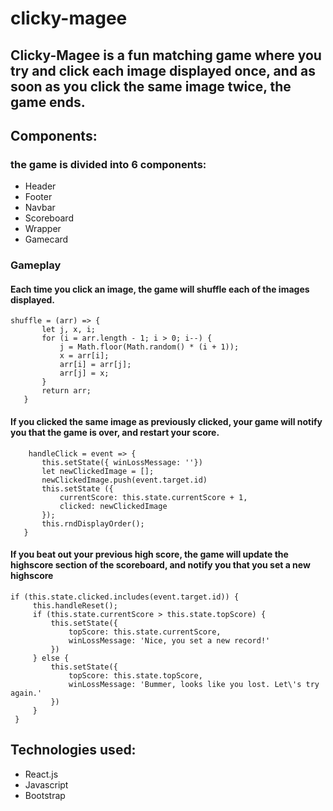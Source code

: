 # clicky-magee


## Clicky-Magee is a fun matching game where you try and click each image displayed once, and as soon as you click the same image twice, the game ends.

## Components:
 ### the game is divided into 6 components:
 - Header
 - Footer
 - Navbar
 - Scoreboard
 - Wrapper
 - Gamecard
 
### Gameplay
 #### Each time you click an image, the game will shuffle each of the images displayed. 
 ```
 shuffle = (arr) => {
        let j, x, i;
        for (i = arr.length - 1; i > 0; i--) {
            j = Math.floor(Math.random() * (i + 1));
            x = arr[i];
            arr[i] = arr[j];
            arr[j] = x;
        }
        return arr;
    }
 ```
 #### If you clicked the same image as previously clicked, your game will notify you that the game is over, and restart your score.
 ```
     handleClick = event => {
        this.setState({ winLossMessage: ''})
        let newClickedImage = [];
        newClickedImage.push(event.target.id)
        this.setState ({
            currentScore: this.state.currentScore + 1,
            clicked: newClickedImage
        });
        this.rndDisplayOrder();
    }
  ```
 #### If you beat out your previous high score, the game will update the highscore section of the scoreboard, and notify you that you set a new highscore
 ```
 if (this.state.clicked.includes(event.target.id)) {
      this.handleReset();
      if (this.state.currentScore > this.state.topScore) {
          this.setState({
              topScore: this.state.currentScore,
              winLossMessage: 'Nice, you set a new record!'
          })
      } else {
          this.setState({
              topScore: this.state.topScore,
              winLossMessage: 'Bummer, looks like you lost. Let\'s try again.'
          })
      }
  }
 ```
 ## Technologies used:
 - React.js
 - Javascript
 - Bootstrap
